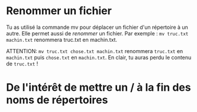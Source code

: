 # Renommer un fichier

Tu as utilisé la commande mv pour déplacer un fichier d'un répertoire à un autre. Elle permet aussi de *renommer* un fichier. Par exemple : `mv truc.txt machin.txt` renommera truc.txt en machin.txt.

ATTENTION:  `mv truc.txt chose.txt machin.txt` renommera `truc.txt` en `machin.txt` puis `chose.txt` en `machin.txt`. En clair, tu auras perdu le contenu de `truc.txt` !

# De l'intérêt de mettre un / à la fin des noms de répertoires
